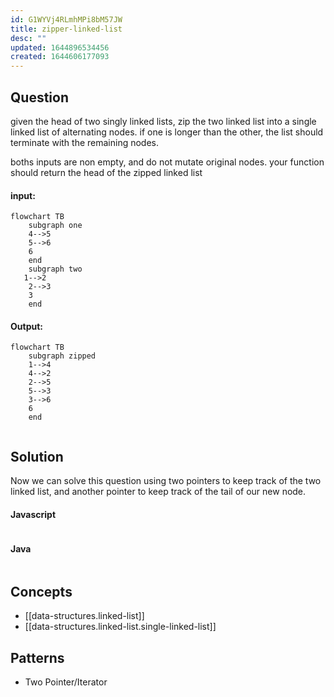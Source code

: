 ```yaml
---
id: G1WYVj4RLmhMPi8bM57JW
title: zipper-linked-list
desc: ""
updated: 1644896534456
created: 1644606177093
---
```


## Question

given the head of two singly linked lists, zip the two linked list into a single linked list of alternating nodes. if one is longer than the other, the list should terminate with the remaining nodes.

boths inputs are non empty, and do not mutate original nodes. your function should return the head of the zipped linked list

#### input:

```mermaid
flowchart TB
    subgraph one
    4-->5
    5-->6
    6
    end
    subgraph two
   1-->2
    2-->3
    3
    end

```

#### Output:

```mermaid
flowchart TB
    subgraph zipped
    1-->4
    4-->2
    2-->5
    5-->3
    3-->6
    6
    end


```

## Solution

Now we can solve this question using two pointers to keep track of the two linked list, and another pointer to keep track of the tail of our new node.

#### Javascript

```javascript

```

#### Java

```java

```

## Concepts

- [[data-structures.linked-list]]
- [[data-structures.linked-list.single-linked-list]]

## Patterns

- Two Pointer/Iterator
